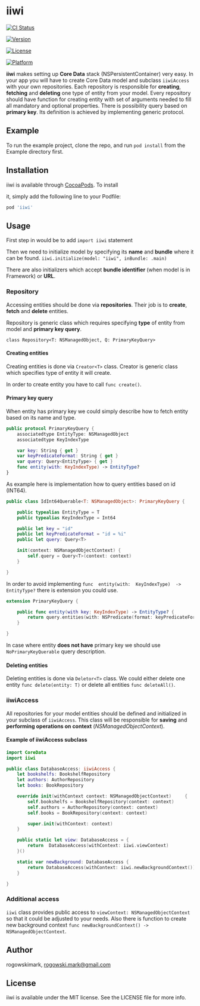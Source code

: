 # iiwi



[![CI Status](https://img.shields.io/travis/rogowskimark/iiwi.svg?style=flat)](https://travis-ci.org/rogowskimark/iiwi)

[![Version](https://img.shields.io/cocoapods/v/iiwi.svg?style=flat)](https://cocoapods.org/pods/iiwi)

[![License](https://img.shields.io/cocoapods/l/iiwi.svg?style=flat)](https://cocoapods.org/pods/iiwi)

[![Platform](https://img.shields.io/cocoapods/p/iiwi.svg?style=flat)](https://cocoapods.org/pods/iiwi)


__iiwi__ makes setting up __Core Data__ stack (NSPersistentContainer) very easy.
In your app you will have to create Core Data model and subclass `iiwiAccess` with your own repositories. 
Each repository is responsible for __creating__, __fetching__ and __deleting__ one type of entity from your model. Every repository should have function for creating entity with set of arguments needed to fill all mandatory and optional properties. 
There is possibility query based on __primary key__. Its definition is achieved by implementing generic protocol.

## Example



To run the example project, clone the repo, and run `pod install` from the Example directory first.


## Installation



iiwi is available through [CocoaPods](https://cocoapods.org). To install

it, simply add the following line to your Podfile:



```ruby
pod 'iiwi'
```

## Usage

First step in would be to add `import iiwi` statement

Then we need to initialize model by specifying its __name__ and __bundle__ where it can be found. 
`iiwi.initialize(model: "iiwi", inBundle: .main)`

There are also initializers which accept __bundle identifier__ (when model is in Framework) or __URL__.

### Repository
Accessing entities should be done via __repositories__. Their job is to __create__, __fetch__ and __delete__ entities. 

Repository is generic class which requires specifying __type__ of entity from model and __primary key query__.

```
class Repository<T: NSManagedObject, Q: PrimaryKeyQuery>
```

#### Creating entities
Creating entities is done via `Creator<T>` class. Creator is generic class which specifies type of entity it will create. 

In order to create entity you have to call `func create()`.

#### Primary key query
When entity has primary key we could simply describe how to fetch entity based on its name and type. 

``` swift
public protocol PrimaryKeyQuery {
    associatedtype EntityType: NSManagedObject
    associatedtype KeyIndexType

    var key: String { get }
    var keyPredicateFormat: String { get }
    var query: Query<EntityType> { get }
    func entity(with: KeyIndexType) -> EntityType?
}
```

As example here is implementation how to query entities based on id (INT64).

```swift
public class IdInt64Querable<T: NSManagedObject>: PrimaryKeyQuery {

    public typealias EntityType = T
    public typealias KeyIndexType = Int64

    public let key = "id"
    public let keyPredicateFormat = "id = %i"
    public let query: Query<T>

    init(context: NSManagedObjectContext) {
        self.query = Query<T>(context: context)
    }

}
```

In order to avoid implementing `func  entity(with:  KeyIndexType)  ->  EntityType?` there is extension you could use.

```swift
extension PrimaryKeyQuery {

    public func entity(with key: KeyIndexType) -> EntityType? {
        return query.entities(with: NSPredicate(format: keyPredicateFormat, argumentArray: [key]), fetchLimit: 1, sortDescriptors: nil)?.first
    }

}
```


In case where entity __does not have__ primary key we should use `NoPrimaryKeyQuerable` query description.

#### Deleting entities
Deleting entities is done via `Deletor<T>` class. We could either delete one entity `func delete(entity: T)` or delete all entities `func deleteAll()`.

### iiwiAccess
All repositories for your model entities should be defined and initialized in your subclass of `iiwiAccess`. This class will be responsible for __saving__ and __performing operations on context__ (_NSManagedObjectContext_).

#### Example of iiwiAccess subclass

```swift
import CoreData
import iiwi

public class DatabaseAccess: iiwiAccess {
    let bookshelfs: BookshelfRepository
    let authors: AuthorRepository
    let books: BookRepository

    override init(withContext context: NSManagedObjectContext)     {
        self.bookshelfs = BookshelfRepository(context: context)
        self.authors = AuthorRepository(context: context)
        self.books = BookRepository(context: context)

        super.init(withContext: context)
    }

    public static let view: DatabaseAccess = {
        return  DatabaseAccess(withContext: iiwi.viewContext)
    }()

    static var newBackground: DatabaseAccess {
        return DatabaseAccess(withContext: iiwi.newBackgroundContext())
    }

}
```

### Additional access

`iiwi` class provides public access to `viewContext: NSManagedObjectContext` so that it could be adjusted to your needs. 
Also there is function to create new background context `func newBackgroundContext() -> NSManagedObjectContext`.


## Author



rogowskimark, rogowski.mark@gmail.com



## License



iiwi is available under the MIT license. See the LICENSE file for more info.
